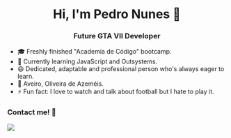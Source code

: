 <h1 align="center">Hi, I'm Pedro Nunes 👋</h1>
<h3 align="center">Future GTA VII Developer</h1>


- 🎓 Freshly finished "Academia de Código" bootcamp.
- 🌱 Currently learning JavaScript and Outsystems.
- 😄 Dedicated, adaptable and professional person who's always eager to learn. 
- 📍 Aveiro, Oliveira de Azeméis.
- ⚡ Fun fact: I love to watch and talk about football but I hate to play it.


### Contact me! 💼
  <a href="https://www.linkedin.com/in/pnunes24/" alt="Linkedin">
  <img src="https://img.shields.io/badge/-Linkedin-0e76a8?style=flat-square&logo=Linkedin&logoColor=white&link=https://www.linkedin.com/in/pnunes24/" /></a>
